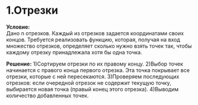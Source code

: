 # 1.Отрезки

**Условие:**  
Дано n отрезков. Каждый из отрезков задается координатами своих концов.
Требуется реализовать функцию, которая, получая на вход множество отрезков,
определяет сколько нужно взять точек так, чтобы каждому отрезку принадлежала
хотя бы одна точка.

**Решение:**
1)Сортируем отрезки по их правому концу. 
2)Выбор точек начинается с правого конца первого отрезка. Эта точка покрывает все отрезки, которые с ней пересекаются.
3)Проверяем последующих отрезков: если очередной отрезок не содержит текущую точку, выбирается новая точка (правый конец этого отрезка).
4)Выводим количество добавленных точек.
